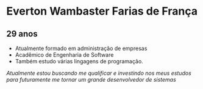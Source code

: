 
# Everton Wambaster Farias de França

## 29 anos

* Atualmente formado em administração de empresas
* Acadêmico de Engenharia de Software
* Também estudo várias lingagens de programação.

*Atualmente estou buscando me qualificar e investindo nos meus estudos para futuramente me tornar um grande desenvolvedor de sistemas*